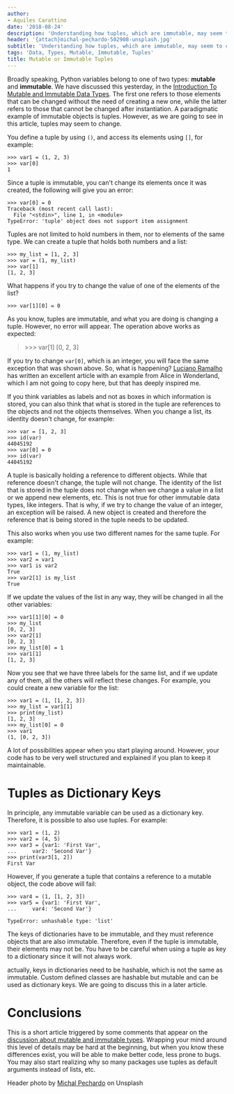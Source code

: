 ```yaml
---
author:
- Aquiles Carattino
date: '2018-08-24'
description: 'Understanding how tuples, which are immutable, may seem to change.'
header: '{attach}michal-pechardo-502908-unsplash.jpg'
subtitle: 'Understanding how tuples, which are immutable, may seem to change.'
tags: 'Data, Types, Mutable, Immutable, Tuples'
title: Mutable or Immutable Tuples
---
```


Broadly speaking, Python variables belong to one of two types:
**mutable** and **immutable**. We have discussed this yesterday, in the
[Introduction To Mutable and Immutable Data
Types](%7Bfilename%7D17_mutable_and_immutable.rst). The first one refers
to those elements that can be changed without the need of creating a new
one, while the latter refers to those that cannot be changed after
instantiation. A paradigmatic example of immutable objects is tuples.
However, as we are going to see in this article, tuples may seem to
change.

You define a tuple by using `()`, and access its elements using `[]`,
for example:

```pycon
>>> var1 = (1, 2, 3)
>>> var[0]
1
```

Since a tuple is immutable, you can't change its elements once it was
created, the following will give you an error:

```pycon
>>> var[0] = 0
Traceback (most recent call last):
  File "<stdin>", line 1, in <module>
TypeError: 'tuple' object does not support item assignment
```

Tuples are not limited to hold numbers in them, nor to elements of the
same type. We can create a tuple that holds both numbers and a list:

```pycon
>>> my_list = [1, 2, 3]
>>> var = (1, my_list)
>>> var[1]
[1, 2, 3]
```

What happens if you try to change the value of one of the elements of
the list?

```pycon
>>> var[1][0] = 0
```

As you know, tuples are immutable, and what you are doing is changing a
tuple. However, no error will appear. The operation above works as
expected:

> &gt;&gt;&gt; var\[1\] \[0, 2, 3\]

If you try to change `var[0]`, which is an integer, you will face the
same exception that was shown above. So, what is happening? [Luciano
Ramalho](https://standupdev.com/wiki/doku.php?id=python_tuples_are_immutable_but_may_change)
has written an excellent article with an example from Alice in
Wonderland, which I am not going to copy here, but that has deeply
inspired me.

If you think variables as labels and not as boxes in which information
is stored, you can also think that what is stored in the tuple are
references to the objects and not the objects themselves. When you
change a list, its identity doesn't change, for example:

```pycon
>>> var = [1, 2, 3]
>>> id(var)
44045192
>>> var[0] = 0
>>> id(var)
44045192
```

A tuple is basically holding a reference to different objects. While
that reference doesn't change, the tuple will not change. The identity
of the list that is stored in the tuple does not change when we change a
value in a list or we append new elements, etc. This is not true for
other immutable data types, like integers. That is why, if we try to
change the value of an integer, an exception will be raised. A new
object is created and therefore the reference that is being stored in
the tuple needs to be updated.

This also works when you use two different names for the same tuple. For
example:

```pycon
>>> var1 = (1, my_list)
>>> var2 = var1
>>> var1 is var2
True
>>> var2[1] is my_list
True
```

If we update the values of the list in any way, they will be changed in
all the other variables:

```pycon
>>> var1[1][0] = 0
>>> my_list
[0, 2, 3]
>>> var2[1]
[0, 2, 3]
>>> my_list[0] = 1
>>> var1[1]
[1, 2, 3]
```

Now you see that we have three labels for the same list, and if we
update any of them, all the others will reflect these changes. For
example, you could create a new variable for the list:

```pycon
>>> var1 = (1, [1, 2, 3])
>>> my_list = var1[1]
>>> print(my_list)
[1, 2, 3]
>>> my_list[0] = 0
>>> var1
(1, [0, 2, 3])
```

A lot of possibilities appear when you start playing around. However,
your code has to be very well structured and explained if you plan to
keep it maintainable.

Tuples as Dictionary Keys
=========================

In principle, any immutable variable can be used as a dictionary key.
Therefore, it is possible to also use tuples. For example:

```pycon
>>> var1 = (1, 2)
>>> var2 = (4, 5)
>>> var3 = {var1: 'First Var',
...     var2: 'Second Var'}
>>> print(var3[1, 2])
First Var
```

However, if you generate a tuple that contains a reference to a mutable
object, the code above will fail:

```pycon
>>> var4 = (1, [1, 2, 3])
>>> var5 = {var1: 'First Var',
...     var4: 'Second Var'}

TypeError: unhashable type: 'list'
```

The keys of dictionaries have to be immutable, and they must reference
objects that are also immutable. Therefore, even if the tuple is
immutable, their elements may not be. You have to be careful when using
a tuple as key to a dictionary since it will not always work.

<div class="admonition note">

actually, keys in dictionaries need to be hashable, which is not the
same as immutable. Custom defined classes are hashable but mutable and
can be used as dictionary keys. We are going to discuss this in a later
article.

</div>

Conclusions
===========

This is a short article triggered by some comments that appear on the
[discussion about mutable and immutable
types](%7Bfilename%7D17_mutable_and_immutable.rst). Wrapping your mind
around this level of details may be hard at the beginning, but when you
know these differences exist, you will be able to make better code, less
prone to bugs. You may also start realizing why so many packages use
tuples as default arguments instead of lists, etc.

Header photo by [Michal
Pechardo](https://unsplash.com/photos/O6XDQCNo4Hc?utm_source=unsplash&utm_medium=referral&utm_content=creditCopyText)
on Unsplash
